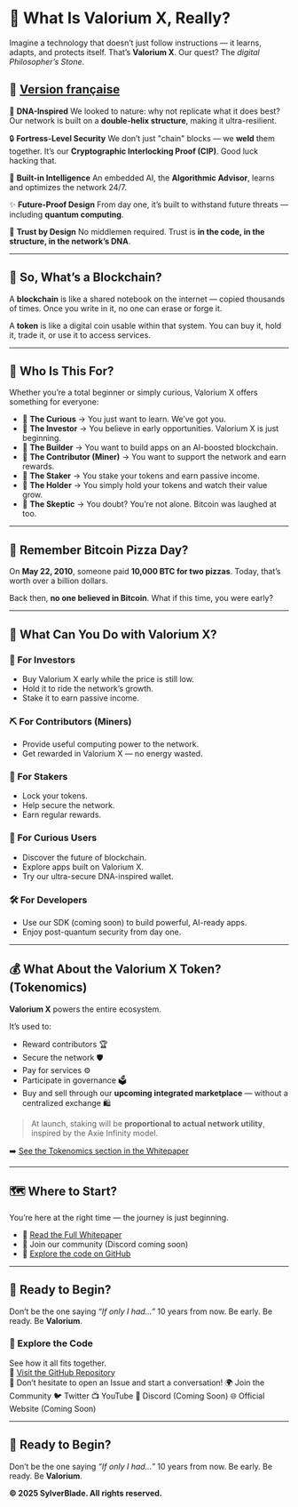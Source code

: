 # 🤔 What Is Valorium X, Really?

Imagine a technology that doesn’t just follow instructions — it learns, adapts, and protects itself. That’s **Valorium X**.
Our quest? The *digital Philosopher’s Stone*.

🔗 [Version française](https://github.com/SylverbladeX/ValoriumX/blob/main/newbie-fr.md)
---

🧬 **DNA-Inspired**
We looked to nature: why not replicate what it does best?
Our network is built on a **double-helix structure**, making it ultra-resilient.

🔒 **Fortress-Level Security**
We don’t just "chain" blocks — we **weld** them together.
It’s our **Cryptographic Interlocking Proof (CIP)**. Good luck hacking that.

🧠 **Built-in Intelligence**
An embedded AI, the **Algorithmic Advisor**, learns and optimizes the network 24/7.

✨ **Future-Proof Design**
From day one, it’s built to withstand future threats — including **quantum computing**.

🤝 **Trust by Design**
No middlemen required. Trust is **in the code, in the structure, in the network’s DNA**.

---

## 🧠 So, What’s a Blockchain?

A **blockchain** is like a shared notebook on the internet — copied thousands of times.
Once you write in it, no one can erase or forge it.

A **token** is like a digital coin usable within that system.
You can buy it, hold it, trade it, or use it to access services.

---

## 🎯 Who Is This For?

Whether you’re a total beginner or simply curious, Valorium X offers something for everyone:

* 🧠 **The Curious** → You just want to learn. We’ve got you.
* 💸 **The Investor** → You believe in early opportunities. Valorium X is just beginning.
* 🔧 **The Builder** → You want to build apps on an AI-boosted blockchain.
* 🔌 **The Contributor (Miner)** → You want to support the network and earn rewards.
* 🔐 **The Staker** → You stake your tokens and earn passive income.
* 🧾 **The Holder** → You simply hold your tokens and watch their value grow.
* 🤨 **The Skeptic** → You doubt? You’re not alone. Bitcoin was laughed at too.

---

## 🍕 Remember Bitcoin Pizza Day?

On **May 22, 2010**, someone paid **10,000 BTC for two pizzas**.
Today, that’s worth over a billion dollars.

Back then, **no one believed in Bitcoin**.
What if this time, you were early?

---

## 🧭 What Can You Do with Valorium X?

### 💸 For Investors

* Buy Valorium X early while the price is still low.
* Hold it to ride the network’s growth.
* Stake it to earn passive income.

### ⛏️ For Contributors (Miners)

* Provide useful computing power to the network.
* Get rewarded in Valorium X — no energy wasted.

### 🔐 For Stakers

* Lock your tokens.
* Help secure the network.
* Earn regular rewards.

### 👥 For Curious Users

* Discover the future of blockchain.
* Explore apps built on Valorium X.
* Try our ultra-secure DNA-inspired wallet.

### 🛠️ For Developers

* Use our SDK (coming soon) to build powerful, AI-ready apps.
* Enjoy post-quantum security from day one.

---

## 💰 What About the Valorium X Token? (Tokenomics)

**Valorium X** powers the entire ecosystem.

It’s used to:

* Reward contributors 🏆
* Secure the network 🛡️
* Pay for services ⚙️
* Participate in governance 🗳️
* Buy and sell through our **upcoming integrated marketplace** — without a centralized exchange 🛍️

> At launch, staking will be **proportional to actual network utility**, inspired by the Axie Infinity model.

➡️ [See the Tokenomics section in the Whitepaper](https://github.com/SylverbladeX/ValoriumX/blob/main/whitepapers/whitepaper.md#tokenomics)

---

## 🗺️ Where to Start?

You’re here at the right time — the journey is just beginning.

* 📖 [Read the Full Whitepaper](https://github.com/SylverbladeX/ValoriumX/blob/main/whitepapers/whitepaper.md)
* 💬 Join our community (Discord coming soon)
* 🧩 [Explore the code on GitHub](https://github.com/SylverbladeX/ValoriumX)

---

## 🚀 Ready to Begin?

Don’t be the one saying *“If only I had...”* 10 years from now.
Be early. Be ready. Be **Valorium**.

### 🧬 Explore the Code  
See how it all fits together.  
🧩 [Visit the GitHub Repository](https://github.com/SylverbladeX/ValoriumX)  
💬 Don’t hesitate to open an Issue and start a conversation!
🌍 Join the Community
🐦 Twitter
📺 YouTube
💬 Discord (Coming Soon)
🌐 Official Website (Coming Soon)

---


## 🚀 Ready to Begin?

Don’t be the one saying *“If only I had...”* 10 years from now.
Be early. Be ready. Be **Valorium**.

**© 2025 SylverBlade. All rights reserved.**
